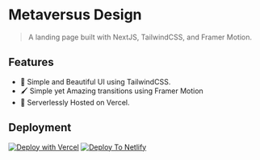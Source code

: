 # Metaversus Design
> A landing page built with NextJS, TailwindCSS, and Framer Motion.

## Features

- 🎨 Simple and Beautiful UI using TailwindCSS.
- 🖌️ Simple yet Amazing transitions using Framer Motion
- 💾 Serverlessly Hosted on Vercel.

## Deployment
[![Deploy with Vercel](https://vercel.com/button)](https://vercel.com/new/clone?repository-url=https://github.com/TalkativeDiv/metaversus)
[![Deploy To Netlify](https://www.netlify.com/img/deploy/button.svg)](https://app.netlify.com/start/deploy?repository=https://github.com/TalkativeDiv/metaversus)
